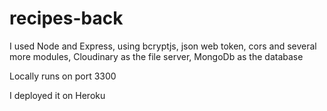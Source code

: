 # recipes-back

I used Node and Express, using bcryptjs, json web
              token, cors and several more modules, Cloudinary as the file
              server, MongoDb as the database
              
Locally runs on port 3300

I  deployed it on Heroku
